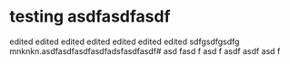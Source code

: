 # testing asdfasdfasdf
edited
edited
edited
edited
edited
edited
edited
sdfgsdfgsdfg
mnknkn.asdfasdfasdfasdfadsfasdfasdf#
asd
fasd
f
asd
f
asdf
asdf
asd
f

